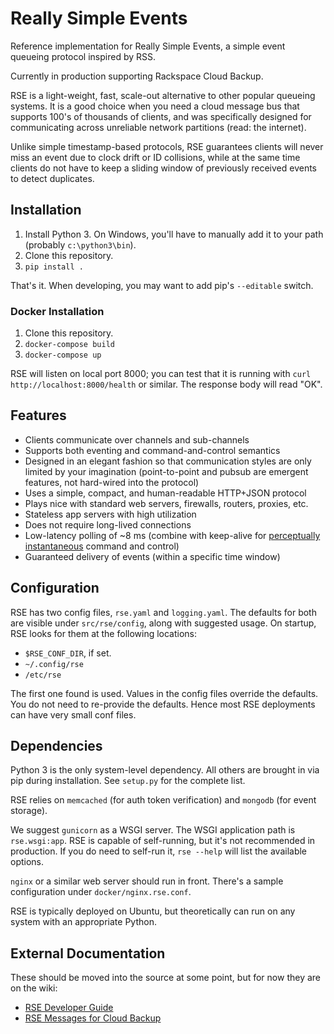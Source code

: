 # Really Simple Events

Reference implementation for Really Simple Events, a simple event
queueing protocol inspired by RSS.

Currently in production supporting Rackspace Cloud Backup.

RSE is a light-weight, fast, scale-out alternative to other popular
queueing systems. It is a good choice when you need a cloud message bus
that supports 100's of thousands of clients, and was specifically
designed for communicating across unreliable network partitions (read:
the internet).

Unlike simple timestamp-based protocols, RSE guarantees clients will
never miss an event due to clock drift or ID collisions, while at the
same time clients do not have to keep a sliding window of previously
received events to detect duplicates.

## Installation

1. Install Python 3. On Windows, you'll have to manually add it to
   your path (probably `c:\python3\bin`).
1. Clone this repository.
1. `pip install .`

That's it. When developing, you may want to add pip's `--editable`
switch.

### Docker Installation

1. Clone this repository.
1. `docker-compose build`
1. `docker-compose up`

RSE will listen on local port 8000; you can test that it is running with
`curl http://localhost:8000/health` or similar. The response body will
read "OK".

## Features

* Clients communicate over channels and sub-channels
* Supports both eventing and command-and-control semantics
* Designed in an elegant fashion so that communication styles are only
  limited by your imagination (point-to-point and pubsub are emergent
  features, not hard-wired into the protocol)  
* Uses a simple, compact, and human-readable HTTP+JSON protocol
* Plays nice with standard web servers, firewalls, routers, proxies,
  etc.
* Stateless app servers with high utilization
* Does not require long-lived connections
* Low-latency polling of ~8 ms (combine with keep-alive for
  [perceptually instantaneous][1] command and control)
* Guaranteed delivery of events (within a specific time window)

## Configuration

RSE has two config files, `rse.yaml` and `logging.yaml`. The defaults
for both are visible under `src/rse/config`, along with suggested usage.
On startup, RSE looks for them at the following locations:

- `$RSE_CONF_DIR`, if set.
- `~/.config/rse`
- `/etc/rse`

The first one found is used. Values in the config files override the
defaults. You do not need to re-provide the defaults. Hence most RSE
deployments can have very small conf files.

## Dependencies

Python 3 is the only system-level dependency. All others are brought in
via pip during installation. See `setup.py` for the complete list.

RSE relies on `memcached` (for auth token verification) and `mongodb`
(for event storage).

We suggest `gunicorn` as a WSGI server. The WSGI application path is
`rse.wsgi:app`. RSE is capable of self-running, but it's not recommended
in production. If you do need to self-run it, `rse --help` will list the
available options.

`nginx` or a similar web server should run in front. There's a sample
configuration under `docker/nginx.rse.conf`.

RSE is typically deployed on Ubuntu, but theoretically can run on any
system with an appropriate Python.

## External Documentation

These should be moved into the source at some point, but for now they
are on the wiki:

* [RSE Developer Guide](https://one.rackspace.com/pages/viewpage.action?spaceKey=atlanta&title=RSE+Messages+for+Cloud+Backup)
* [RSE Messages for Cloud Backup](https://one.rackspace.com/pages/viewpage.action?spaceKey=atlanta&title=RSE+Messages+for+Cloud+Backup)

[1]: http://asktog.com/basics/firstPrinciples.html#latencyReduction
